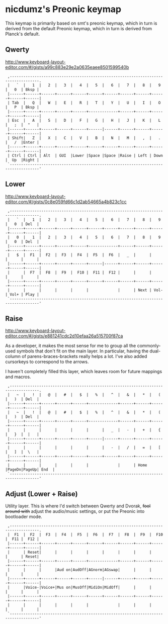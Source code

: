 # nicdumz's Preonic keymap

This keymap is primarily based on smt's preonic keymap, which in turn is derived
from the default Preonic keymap, which in turn is derived from Planck's default.

## Qwerty

http://www.keyboard-layout-editor.com/#/gists/a99c883e29e2a0635eaee8501599540b

```
 ,-----------------------------------------------------------------------------------.
 |   `  |   1  |   2  |   3  |   4  |   5  |   6  |   7  |   8  |   9  |   0  | Bksp |
 |------+------+------+------+------+------+------+------+------+------+------+------|
 | Tab  |   Q  |   W  |   E  |   R  |   T  |   Y  |   U  |   I  |   O  |   P  | Bksp |
 |------+------+------+------+------+-------------+------+------+------+------+------|
 | Esc  |   A  |   S  |   D  |   F  |   G  |   H  |   J  |   K  |   L  |   ;  |  "   |
 |------+------+------+------+------+------|------+------+------+------+------+------|
 | Shift|   Z  |   X  |   C  |   V  |   B  |   N  |   M  |   ,  |   .  |   /  |Enter |
 |------+------+------+------+------+------+------+------+------+------+------+------|
 | Ctrl | Ctrl | Alt  | GUI  |Lower |Space |Space |Raise | Left | Down |  Up  |Right |
 `-----------------------------------------------------------------------------------'
```

## Lower

http://www.keyboard-layout-editor.com/#/gists/0c8e059fd66c1d2ab54665a4b823c1cc

```
 ,-----------------------------------------------------------------------------------.
 |   `  |   1  |   2  |   3  |   4  |   5  |   6  |   7  |   8  |   9  |   0  | Del  |
 |------+------+------+------+------+------+------+------+------+------+------+------|
 |   0  |   1  |   2  |   3  |   4  |   5  |   6  |   7  |   8  |   9  |   0  | Del  |
 |------+------+------+------+------+-------------+------+------+------+------+------|
 |   $  |  F1  |  F2  |  F3  |  F4  |  F5  |  F6  |   _  |      |      |      |      |
 |------+------+------+------+------+------|------+------+------+------+------+------|
 |      |  F7  |  F8  |  F9  |  F10 |  F11 |  F12 |      |      |      |      |      |
 |------+------+------+------+------+------+------+------+------+------+------+------|
 |      |      |      |      |      |             |      | Next | Vol- | Vol+ | Play |
 `-----------------------------------------------------------------------------------'
```

## Raise

http://www.keyboard-layout-editor.com/#/gists/e881241cdc2d10efaa26a515700f87ca

As a developer, it makes the most sense for me to group all the commonly-used
symbols that don't fit on the main layer. In particular, having the dual-column
of parens-braces-brackets really helps a lot. I've also added cursorkeys to
correspond to the arrows.

I haven't completely filled this layer, which leaves room for future mappings
and macros.

```
 ,-----------------------------------------------------------------------------------.
 |   ~  |   !  |   @  |   #  |   $  |   %  |   ^  |   &  |   *  |   (  |   )  | Del  |
 |------+------+------+------+------+-------------+------+------+------+------+------|
 |   ~  |   !  |   @  |   #  |   $  |   %  |   ^  |   &  |   *  |   (  |   )  | Del  |
 |------+------+------+------+------+-------------+------+------+------+------+------|
 |      |      |      |      |      |      |   _  |   -  |   +  |   {  |   }  |  |   |
 |------+------+------+------+------+------|------+------+------+------+------+------|
 |      |      |      |      |      |      |   -  |   /  |   =  |   [  |   ]  |  \   |
 |------+------+------+------+------+------+------+------+------+------+------+------|
 |      |      |      |      |      |             |      | Home |PageDn|PageUp| End  |
 `-----------------------------------------------------------------------------------'
```

## Adjust (Lower + Raise)

Utility layer. This is where I'd switch between Qwerty and Dvorak, ~~fool around
with~~ adjust the audio/music settings, or put the Preonic into bootloader mode.

```
 ,-----------------------------------------------------------------------------------.
 |  F1  |  F2  |  F3  |  F4  |  F5  |  F6  |  F7  |  F8  |  F9  |  F10 |  F11 |  F12 |
 |------+------+------+------+------+------+------+------+------+------+------+------|
 |      | Reset|      |      |      |      |      |      |      |      |      | Reset|
 |------+------+------+------+------+-------------+------+------+------+------+------|
 |      |      |      |Aud on|AudOff|AGnorm|AGswap|      |      |      |      |      |
 |------+------+------+------+------+------|------+------+------+------+------+------|
 |      |Voice-|Voice+|Mus on|MusOff|MidiOn|MidOff|      |      |      |      |      |
 |------+------+------+------+------+------+------+------+------+------+------+------|
 |      |      |      |      |      |             |      |      |      |      |      |
 `-----------------------------------------------------------------------------------'
```

